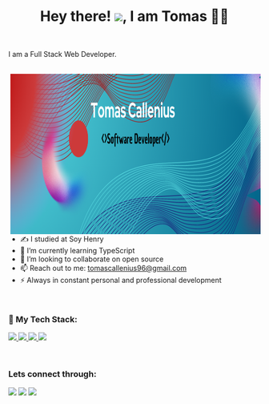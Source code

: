 <h1 align="center">Hey there! <img src="https://raw.githubusercontent.com/MartinHeinz/MartinHeinz/master/wave.gif" width="30px">, I am Tomas 👩‍💻</h1>
<br>

I am a Full Stack Web Developer.

<br>

<img align="right" src="./img/Tomas%20Callenius.png" width="500" height="320" />

- ✍ I studied at Soy Henry
- 🌱 I’m currently learning TypeScript
- 👯 I’m looking to collaborate on open source
- 📫 Reach out to me: tomascallenius96@gmail.com
- ⚡ Always in constant personal and professional development

<br>

### 🚀 My Tech Stack:

<p align="left">
    <a href="https://www.w3.org/html/" target="_blank"> <img src="https://img.icons8.com/color/48/000000/html-5.png"/> </a>
    <a href="https://www.w3schools.com/css/" target="_blank"> <img src="https://img.icons8.com/color/48/000000/css3.png"/> </a>
    <a href="https://developer.mozilla.org/en-US/docs/Web/JavaScript" target="_blank"> <img src="https://img.icons8.com/color/48/000000/javascript.png"/> </a>
    <a style="padding-right:8px;" href="https://nodejs.org" target="_blank"> <img src="https://img.icons8.com/color/48/000000/nodejs.png"/> </a>
</p>

<br>

### Lets connect through:

<a href=""><img src="https://icons8.com/icon/43625/instagram"/></a>
<a href=""><img src="https://img.icons8.com/color/48/000000/twitter--v1.png"/></a>
<a href="https://www.linkedin.com/in/tomas-callenius-9a9149219/"><img src="https://img.icons8.com/color/48/000000/linkedin.png"/></a>
